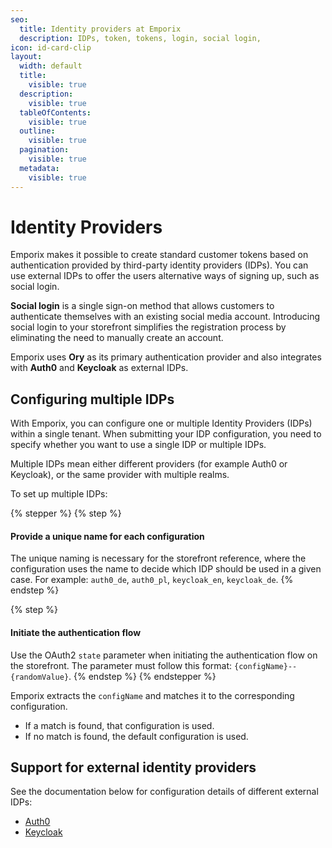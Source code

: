 ```yaml
---
seo:
  title: Identity providers at Emporix
  description: IDPs, token, tokens, login, social login,
icon: id-card-clip
layout:
  width: default
  title:
    visible: true
  description:
    visible: true
  tableOfContents:
    visible: true
  outline:
    visible: true
  pagination:
    visible: true
  metadata:
    visible: true
---
```


# Identity Providers

Emporix makes it possible to create standard customer tokens based on authentication provided by third-party identity providers (IDPs). You can use external IDPs to offer the users alternative ways of signing up, such as social login.

**Social login** is a single sign-on method that allows customers to authenticate themselves with an existing social media account. Introducing social login to your storefront simplifies the registration process by eliminating the need to manually create an account.

Emporix uses **Ory** as its primary authentication provider and also integrates with **Auth0** and **Keycloak** as external IDPs.

## Configuring multiple IDPs

With Emporix, you can configure one or multiple Identity Providers (IDPs) within a single tenant. When submitting your IDP configuration, you need to specify whether you want to use a single IDP or multiple IDPs.

Multiple IDPs mean either different providers (for example Auth0 or Keycloak), or the same provider with multiple realms.

To set up multiple IDPs:

{% stepper %}
{% step %}
#### Provide a unique name for each configuration

The unique naming is necessary for the storefront reference, where the configuration uses the name to decide which IDP should be used in a given case. For example: `auth0_de`, `auth0_pl`, `keycloak_en`, `keycloak_de`.
{% endstep %}

{% step %}
#### Initiate the authentication flow

Use the OAuth2 `state` parameter when initiating the authentication flow on the storefront. The parameter must follow this format: `{configName}--{randomValue}`.
{% endstep %}
{% endstepper %}

Emporix extracts the `configName` and matches it to the corresponding configuration.

* If a match is found, that configuration is used.
* If no match is found, the default configuration is used.

## Support for external identity providers

See the documentation below for configuration details of different external IDPs:

* [Auth0](auth0.md)
* [Keycloak](keycloak.md)
